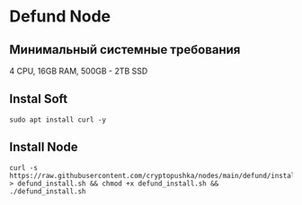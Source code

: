 # Defund Node
## Минимальный системные требования 

4 CPU, 16GB RAM, 500GB - 2TB SSD


## Instal Soft
```
sudo apt install curl -y
```


## Install Node
```
curl -s https://raw.githubusercontent.com/cryptopushka/nodes/main/defund/install.sh > defund_install.sh && chmod +x defund_install.sh && ./defund_install.sh
```